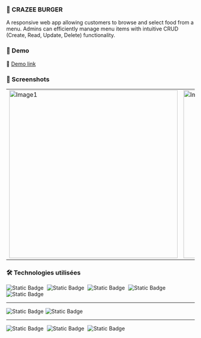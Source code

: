 ### 🍔 CRAZEE BURGER
A responsive web app allowing customers to browse and select food from a menu. Admins can efficiently manage menu items with intuitive CRUD (Create, Read, Update, Delete) functionality.

### 🚀 Demo
🔗 [Demo link](https://crazee-burger-green-eight.vercel.app/)

### 📸 Screenshots
<table>
  <tr>
    <td><img src="https://www.imadeus.be/others/images/crazee-burger/Capture.jpg" width="450px" height="450px" alt="Image1" /></td>
   <td><img src="https://www.imadeus.be/others/images/crazee-burger/Capture2.jpg" width="450px" height="450px" alt="Image1" /></td>
  </tr>
</table>


### 🛠️ Technologies utilisées
<div style="display: inline-block; margin-right: 5px;">
  <img alt="Static Badge" src="https://img.shields.io/badge/frontend%20-%20react/vite%20-%20%233ea9c0?style=for-the-badge">
</div>
<div style="display: inline-block; margin-right: 5px;">
  <img alt="Static Badge" src="https://img.shields.io/badge/frontend%20-%20styled/components%20-purple?style=for-the-badge">
</div>
<div style="display: inline-block; margin-right: 5px;">
  <img alt="Static Badge" src="https://img.shields.io/badge/frontend%20-%20html5%20-%20orange?style=for-the-badge">
</div>
<div style="display: inline-block; margin-right: 5px;">
  <img alt="Static Badge" src="https://img.shields.io/badge/frontend%20-%20scss%20-%20pink?style=for-the-badge">
</div>
<div style="display: inline-block; margin-right: 5px;">
  <img alt="Static Badge" src="https://img.shields.io/badge/frontend%20-%20javascript%20-%20yellow?style=for-the-badge&color=yellow">
</div>

---

<div style="display: inline-block; margin-right: 5px;">
  <img alt="Static Badge" src="https://img.shields.io/badge/backend%20-%20firebase%20-%20%23998fc3?style=for-the-badge">
</div><div style="display: inline-block; margin-right: 5px;">
  <img alt="Static Badge" src="https://img.shields.io/badge/backend%20-%20vercel%20-%20%23e95420?style=for-the-badge">
</div>
  
---

<div style="display: inline-block; margin-right: 5px;">
  <img alt="Static Badge" src="https://img.shields.io/badge/program%20-%20vscode%20-%20%23397ab2?style=for-the-badge">
</div>
<div style="display: inline-block; margin-right: 5px;">
  <img alt="Static Badge" src="https://img.shields.io/badge/program%20-%20git/github%20-%20%23ffb321?style=for-the-badge">
</div>
<div style="display: inline-block; margin-right: 5px;">
  <img alt="Static Badge" src="https://img.shields.io/badge/program%20-%20github%20-%20red?style=for-the-badge">
</div>
